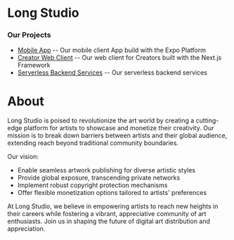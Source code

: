 # Long Studio
### Our Projects
- [Mobile App](https://github.com/LongWallPic/LongWallPic_Expo_version) -- Our mobile client App build with the Expo Platform
- [Creator Web Client](https://github.com/LongWallPic/LongWallPic_Creater_App) -- Our web client for Creators built with the Next.js Framework
- [Serverless Backend Services](https://github.com/LongWallPic/-LongWallPic_Backend_Vercel_Serverless_version) -- Our serverless backend services

# About
Long Studio is poised to revolutionize the art world by creating a cutting-edge platform for artists to showcase and monetize their creativity. Our mission is to break down barriers between artists and their global audience, extending reach beyond traditional community boundaries.

Our vision:
- Enable seamless artwork publishing for diverse artistic styles
- Provide global exposure, transcending private networks
- Implement robust copyright protection mechanisms
- Offer flexible monetization options tailored to artists' preferences

At Long Studio, we believe in empowering artists to reach new heights in their careers while fostering a vibrant, appreciative community of art enthusiasts. Join us in shaping the future of digital art distribution and appreciation.
